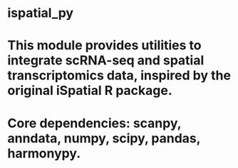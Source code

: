 # ispatial_py
# This module provides utilities to integrate scRNA-seq and spatial transcriptomics data, inspired by the original iSpatial R package.
# Core dependencies: scanpy, anndata, numpy, scipy, pandas, harmonypy.
